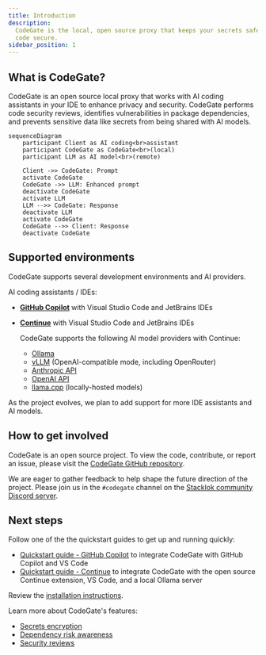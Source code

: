 ```yaml
---
title: Introduction
description:
  CodeGate is the local, open source proxy that keeps your secrets safe and your
  code secure.
sidebar_position: 1
---
```


## What is CodeGate?

CodeGate is an open source local proxy that works with AI coding assistants in
your IDE to enhance privacy and security. CodeGate performs code security
reviews, identifies vulnerabilities in package dependencies, and prevents
sensitive data like secrets from being shared with AI models.

```mermaid
sequenceDiagram
    participant Client as AI coding<br>assistant
    participant CodeGate as CodeGate<br>(local)
    participant LLM as AI model<br>(remote)

    Client ->> CodeGate: Prompt
    activate CodeGate
    CodeGate ->> LLM: Enhanced prompt
    deactivate CodeGate
    activate LLM
    LLM -->> CodeGate: Response
    deactivate LLM
    activate CodeGate
    CodeGate -->> Client: Response
    deactivate CodeGate
```

## Supported environments

CodeGate supports several development environments and AI providers.

AI coding assistants / IDEs:

- **[GitHub Copilot](https://github.com/features/copilot)** with Visual Studio
  Code and JetBrains IDEs

- **[Continue](https://www.continue.dev/)** with Visual Studio Code and
  JetBrains IDEs

  CodeGate supports the following AI model providers with Continue:

  - [Ollama](https://ollama.com/)
  - [vLLM](https://docs.vllm.ai/en/latest/serving/openai_compatible_server.html)
    (OpenAI-compatible mode, including OpenRouter)
  - [Anthropic API](https://www.anthropic.com/api)
  - [OpenAI API](https://openai.com/api/)
  - [llama.cpp](https://github.com/ggerganov/llama.cpp) (locally-hosted models)

As the project evolves, we plan to add support for more IDE assistants and AI
models.

## How to get involved

CodeGate is an open source project. To view the code, contribute, or report an
issue, please visit the
[CodeGate GitHub repository](https://github.com/stacklok/codegate).

We are eager to gather feedback to help shape the future direction of the
project. Please join us in the `#codegate` channel on the
[Stacklok community Discord server](https://discord.gg/stacklok).

## Next steps

Follow one of the the quickstart guides to get up and running quickly:

- [Quickstart guide - GitHub Copilot](quickstart-copilot.mdx) to integrate
  CodeGate with GitHub Copilot and VS Code
- [Quickstart guide - Continue](./quickstart-continue.mdx) to integrate CodeGate
  with the open source Continue extension, VS Code, and a local Ollama server

Review the [installation instructions](how-to/install.md).

Learn more about CodeGate's features:

- [Secrets encryption](features/secrets-encryption.md)
- [Dependency risk awareness](features/dependency-risk.md)
- [Security reviews](features/security-reviews.md)
